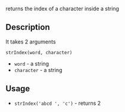 returns the index of a character inside a string


## Description

It takes 2 arguments

`strIndex(word, character)`

- `word` - a string
- `character` - a string

## Usage

- `strIndex('abcd ', 'c')` - returns 2

